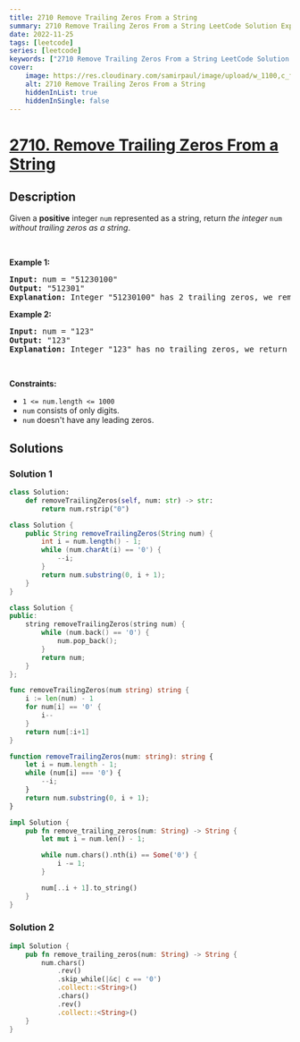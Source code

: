 ```yaml
---
title: 2710 Remove Trailing Zeros From a String
summary: 2710 Remove Trailing Zeros From a String LeetCode Solution Explained
date: 2022-11-25
tags: [leetcode]
series: [leetcode]
keywords: ["2710 Remove Trailing Zeros From a String LeetCode Solution Explained in all languages", "2710 Remove Trailing Zeros From a String", "LeetCode", "leetcode solution in Python3 C++ Java Go PHP Ruby Swift TypeScript Rust C# JavaScript C", "GeeksforGeeks", "InterviewBit", "Coding Ninjas", "HackerRank", "HackerEarth", "CodeChef", "TopCoder", "AlgoExpert", "freeCodeCamp", "Codeforces", "GitHub", "AtCoder", "Samir Paul"]
cover:
    image: https://res.cloudinary.com/samirpaul/image/upload/w_1100,c_fit,co_rgb:FFFFFF,l_text:Arial_75_bold:2710 Remove Trailing Zeros From a String - Solution Explained/problem-solving.webp
    alt: 2710 Remove Trailing Zeros From a String
    hiddenInList: true
    hiddenInSingle: false
---
```



# [2710. Remove Trailing Zeros From a String](https://leetcode.com/problems/remove-trailing-zeros-from-a-string)


## Description

<p>Given a <strong>positive</strong> integer <code>num</code> represented as a string, return <em>the integer </em><code>num</code><em> without trailing zeros as a string</em>.</p>

<p>&nbsp;</p>
<p><strong class="example">Example 1:</strong></p>

<pre>
<strong>Input:</strong> num = &quot;51230100&quot;
<strong>Output:</strong> &quot;512301&quot;
<strong>Explanation:</strong> Integer &quot;51230100&quot; has 2 trailing zeros, we remove them and return integer &quot;512301&quot;.
</pre>

<p><strong class="example">Example 2:</strong></p>

<pre>
<strong>Input:</strong> num = &quot;123&quot;
<strong>Output:</strong> &quot;123&quot;
<strong>Explanation:</strong> Integer &quot;123&quot; has no trailing zeros, we return integer &quot;123&quot;.
</pre>

<p>&nbsp;</p>
<p><strong>Constraints:</strong></p>

<ul>
	<li><code>1 &lt;= num.length &lt;= 1000</code></li>
	<li><code>num</code> consists&nbsp;of only digits.</li>
	<li><code>num</code> doesn&#39;t&nbsp;have any leading zeros.</li>
</ul>

## Solutions

### Solution 1

<!-- tabs:start -->

```python
class Solution:
    def removeTrailingZeros(self, num: str) -> str:
        return num.rstrip("0")
```

```java
class Solution {
    public String removeTrailingZeros(String num) {
        int i = num.length() - 1;
        while (num.charAt(i) == '0') {
            --i;
        }
        return num.substring(0, i + 1);
    }
}
```

```cpp
class Solution {
public:
    string removeTrailingZeros(string num) {
        while (num.back() == '0') {
            num.pop_back();
        }
        return num;
    }
};
```

```go
func removeTrailingZeros(num string) string {
	i := len(num) - 1
	for num[i] == '0' {
		i--
	}
	return num[:i+1]
}
```

```ts
function removeTrailingZeros(num: string): string {
    let i = num.length - 1;
    while (num[i] === '0') {
        --i;
    }
    return num.substring(0, i + 1);
}
```

```rust
impl Solution {
    pub fn remove_trailing_zeros(num: String) -> String {
        let mut i = num.len() - 1;

        while num.chars().nth(i) == Some('0') {
            i -= 1;
        }

        num[..i + 1].to_string()
    }
}
```

<!-- tabs:end -->

### Solution 2

<!-- tabs:start -->

```rust
impl Solution {
    pub fn remove_trailing_zeros(num: String) -> String {
        num.chars()
            .rev()
            .skip_while(|&c| c == '0')
            .collect::<String>()
            .chars()
            .rev()
            .collect::<String>()
    }
}
```

<!-- tabs:end -->

<!-- end -->

